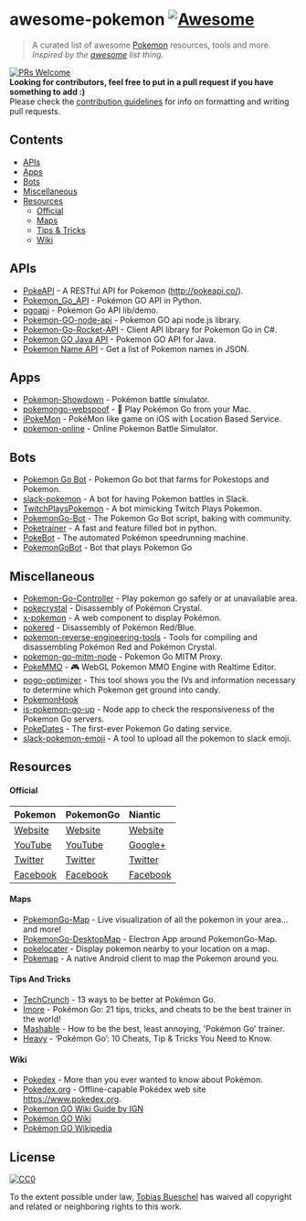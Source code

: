 # awesome-pokemon [![Awesome](https://cdn.rawgit.com/sindresorhus/awesome/d7305f38d29fed78fa85652e3a63e154dd8e8829/media/badge.svg)](https://github.com/sindresorhus/awesome)

> A curated list of awesome [Pokemon](https://en.wikipedia.org/wiki/Pokemon) resources, tools and more. *Inspired by the [awesome](https://github.com/sindresorhus/awesome) list thing.*

[![PRs Welcome](https://img.shields.io/badge/PRs-welcome-brightgreen.svg?style=flat-square)](http://makeapullrequest.com)  
**Looking for contributors, feel free to put in a pull request if you have something to add :)**  
Please check the [contribution guidelines](CONTRIBUTING.md) for info on formatting and writing pull requests.

## Contents
- [APIs](#apis)
- [Apps](#apps)
- [Bots](#bots)
- [Miscellaneous](#miscellaneous)
- [Resources](#resources)
    - [Official](#official)
    - [Maps](#maps)
    - [Tips & Tricks](#tips-and-tricks)
    - [Wiki](#wiki)

## APIs
- [PokeAPI](https://github.com/PokeAPI/pokeapi/) - A RESTful API for Pokemon (http://pokeapi.co/).
- [Pokemon_Go_API](https://github.com/Mila432/Pokemon_Go_API) - Pokémon GO API in Python.
- [pgoapi](https://github.com/tejado/pgoapi) - Pokemon Go API lib/demo.
- [Pokemon-GO-node-api](https://github.com/Armax/Pokemon-GO-node-api) - Pokemon GO api node.js library.
- [Pokemon-Go-Rocket-API](https://github.com/FeroxRev/Pokemon-Go-Rocket-API) - Client API library for Pokemon Go in C#.
- [Pokemon GO Java API](https://github.com/Grover-c13/PokeGOAPI-Java) - Pokemon GO API for Java.
- [Pokemon Name API](https://github.com/sindresorhus/pokemon) - Get a list of Pokemon names in JSON.

## Apps
- [Pokemon-Showdown](https://github.com/Zarel/Pokemon-Showdown) - Pokémon battle simulator.
- [pokemongo-webspoof](https://github.com/iam4x/pokemongo-webspoof) - 👾 Play Pokémon Go from your Mac.
- [iPokeMon](https://github.com/Kjuly/iPokeMon) - PokéMon like game on iOS with Location Based Service.
- [pokemon-online](https://github.com/po-devs/pokemon-online) - Online Pokemon Battle Simulator.

## Bots
- [Pokemon Go Bot](https://github.com/TomTheBotter/Pokemon-Go-Bot-Working-Hack-API) - Pokemon Go bot that farms for Pokestops and Pokemon.
- [slack-pokemon](https://github.com/rvinluan/slack-pokemon) - A bot for having Pokemon battles in Slack.
- [TwitchPlaysPokemon](https://github.com/sunshinekitty/TwitchPlaysPokemon) - A bot mimicking Twitch Plays Pokemon.
- [PokemonGo-Bot](https://github.com/PokemonGoF/PokemonGo-Bot) - The Pokemon Go Bot script, baking with community.
- [Poketrainer](https://github.com/j-e-k/poketrainer) - A fast and feature filled bot in python.
- [PokeBot](https://github.com/kylecoburn/PokeBot) - The automated Pokémon speedrunning machine.
- [PokemonGoBot](https://github.com/jabbink/PokemonGoBot) - Bot that plays Pokemon Go

## Miscellaneous
- [Pokemon-Go-Controller](https://github.com/kahopoon/Pokemon-Go-Controller) - Play pokemon go safely or at unavailable area.
- [pokecrystal](https://github.com/pret/pokecrystal) - Disassembly of Pokémon Crystal.
- [x-pokemon](https://github.com/passy/x-pokemon) - A web component to display Pokémon.
- [pokered](https://github.com/pret/pokered) - Disassembly of Pokémon Red/Blue.
- [pokemon-reverse-engineering-tools](https://github.com/pret/pokemon-reverse-engineering-tools) - Tools for compiling and disassembling Pokémon Red and Pokémon Crystal.
- [pokemon-go-mitm-node](https://github.com/rastapasta/pokemon-go-mitm-node) - Pokemon Go MITM Proxy.
- [PokeMMO](https://github.com/maierfelix/PokeMMO) - 🎮 WebGL Pokemon MMO Engine with Realtime Editor.
- [pogo-optimizer](https://github.com/justinleewells/pogo-optimizer) - This tool shows you the IVs and information necessary to determine which Pokemon get ground into candy.
- [PokemonHook](https://github.com/rpplusplus/PokemonHook)
- [is-pokemon-go-up](https://github.com/sotojuan/is-pokemon-go-up) - Node app to check the responsiveness of the Pokemon Go servers.
- [PokeDates](https://www.projectfixup.com/pokedates/) - The first-ever Pokemon Go dating service.
- [slack-pokemon-emoji](https://github.com/fraserxu/slack-pokemon-emoji) - A tool to upload all the pokemon to slack emoji. 

## Resources
#### Official

| Pokemon                                                  |           PokemonGo           |            Niantic                      |
| :------------------------------------------------------  | :---------------------------- | :-------------------------------------- |
| [Website](http://www.pokemon.com/) | [Website](http://www.pokemongo.com/) | [Website](https://www.nianticlabs.com/) |
| [YouTube](https://www.youtube.com/user/pokemon) | [YouTube](https://www.youtube.com/channel/UCA698bls2pjQyiqP9N-iaeg) | [Google+](https://plus.google.com/+Nianticlabs) |
| [Twitter](https://twitter.com/pokemon) | [Twitter](https://twitter.com/PokemonGoApp) | [Twitter](https://twitter.com/NianticLabs) |
| [Facebook](https://www.facebook.com/Pokemon/) | [Facebook](https://www.facebook.com/PokemonGO/) | [Facebook](https://www.facebook.com/nianticlabs) |

#### Maps
- [PokemonGo-Map](https://github.com/AHAAAAAAA/PokemonGo-Map) - Live visualization of all the pokemon in your area... and more!
- [PokemonGo-DesktopMap](https://github.com/mchristopher/PokemonGo-DesktopMap) - Electron App around PokemonGo-Map.
- [pokelocater](https://github.com/emeth-/pokelocater) - Display pokemon nearby to your location on a map.
- [Pokemap](https://github.com/omkarmoghe/Pokemap) - A native Android client to map the Pokemon around you.

#### Tips And Tricks
- [TechCrunch](https://techcrunch.com/gallery/pokemon-go-tips/) - 13 ways to be better at Pokémon Go.
- [Imore](http://www.imore.com/Pokemon-go-tips-tricks-cheats) - Pokémon Go: 21 tips, tricks, and cheats to be the best trainer in the world!
- [Mashable](http://mashable.com/2016/07/08/how-to-play-pokemon-go/#7iz7HhcepPqi) - How to be the best, least annoying, 'Pokémon Go' trainer.
- [Heavy](http://heavy.com/games/2016/07/pokemon-go-cheats-tips-tricks-guide-walkthrough-gps-spoof-fake-pikachu-starter-get-coins-throw-candy-incense-footsteps-pokestops-driving-lucky-eggs/) - ‘Pokémon Go’: 10 Cheats, Tip & Tricks You Need to Know.


#### Wiki
- [Pokedex](https://github.com/veekun/pokedex) - More than you ever wanted to know about Pokémon.
- [Pokedex.org](https://github.com/nolanlawson/pokedex.org) - Offline-capable Pokédex web site https://www.pokedex.org.
- [Pokemon GO Wiki Guide by IGN](http://www.ign.com/wikis/pokemon-go)
- [Pokémon GO Wiki](https://pkmngowiki.com/)
- [Pokémon GO Wikipedia](https://en.wikipedia.org/wiki/Pok%C3%A9mon_Go)


## License

[![CC0](http://mirrors.creativecommons.org/presskit/buttons/88x31/svg/cc-zero.svg)](https://creativecommons.org/publicdomain/zero/1.0/)

To the extent possible under law, [Tobias Bueschel](http://github.com/tobiasbueschel) has waived all copyright and related or neighboring rights to this work.

